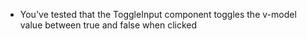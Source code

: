 -   You've tested that the ToggleInput component toggles the v-model value between true and false when clicked
